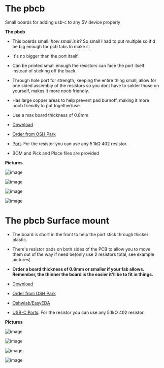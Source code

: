 # The pbcb  
Small boards for adding usb-c to any 5V device properly  

**The pbcb**  
- This boards small. *how small is it?* So small I had to put multiple so it'd be big enough for pcb fabs to make it.
- It's no bigger than the port itself.  
- Can be printed small enough the resistors can face the port itself instead of sticking off the back.  
- Through hole port for strength, keeping the entire thing small, allow for one sided assembly of the resistors so you dont have to solder those on yourself, makes it more noob friendly.  
- Has large copper areas to help prevent pad burnoff, making it more noob friendly to put together/use  
- Use a max board thickness of 0.8mm.  

- [Download](https://github.com/pbanj/pbcb/raw/main/The%20pbcb.zip)
- [Order from OSH Park](https://oshpark.com/shared_projects/PYuhZojf)
- [Port](https://www.lcsc.com/product-detail/_Yuandi-_C2689839.html). For the resistor you can use any 5.1kΩ 402 resistor.  
- BOM and Pick and Place files are provided

**Pictures**  

![image](https://cdn.discordapp.com/attachments/179314431010799616/1065032500155518986/PXL_20230117_171535559.jpg)  

![image](https://cdn.discordapp.com/attachments/179314431010799616/1065032500931473458/PXL_20230117_171527745.jpg)  

![image](https://user-images.githubusercontent.com/17306233/209750837-680fe8ae-5b7b-4f0e-8a04-4e5082d35264.png)  

![image](https://user-images.githubusercontent.com/17306233/209750861-307ad4c8-f484-4c41-9fb5-67a7ca2e0a1d.png)







# The pbcb Surface mount  
- The board is short in the front to help the port stick through thicker plastic.
- There's resistor pads on both sides of the PCB to allow you to move them out of the way if need be(only use 2 resistors total, see example pictures)  

- **Order a board thickness of 0.8mm or smaller if your fab allows. Remember, the thinner the board is the easier it'll be to fit in things.**  
- [Download](https://github.com/pbanj/pbcb/raw/main/The%20pbcb%20Surface%20Mount%20Ver.zip)  
- [Order from OSH Park](https://oshpark.com/shared_projects/IqXttbLq)  
- [Oshwlab/EasyEDA](https://oshwlab.com/pbanj/usbc-all-the-things)  
- [USB-C Ports](https://a.aliexpress.com/_mrkukGI). For the resistor you can use any 5.1kΩ 402 resistor.   

**Pictures**  

![image](https://user-images.githubusercontent.com/17306233/209408559-34973114-5b14-4a06-a46f-8324a5f89451.png)  

![image](https://user-images.githubusercontent.com/17306233/209408449-67fb0d59-3934-473e-ab88-763083dc7f34.png)  

![image](https://user-images.githubusercontent.com/17306233/209297996-01a18d60-047c-490a-b9e7-fd4dde0d301e.png)  

![image](https://user-images.githubusercontent.com/17306233/209408002-1a4238ae-6cd0-4c46-93dc-03be46f73707.png)  
